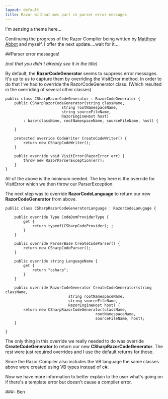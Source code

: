 ```yaml
---
layout: default
title: Razor without mvc part iv parser error messages
---
```


I'm sensing a theme here...

Continuing the progress of the Razor Compiler being written by <a href='http://www.fidelitydesign.net/'>Matthew Abbot</a> and myself. I offer the next update....wait for it....

##Parser error messages!

<em>(not that you didn't already see it in the title)</em>

By default, the <strong>RazorCodeGenerator</strong> seems to suppress error messages. It's up to us to capture them by overriding the VisitError method. In order to do that I've had to override the RazorCodeGenerator class. (Which resulted in the overriding of several other classes)

    public class CSharpRazorCodeGenerator : RazorCodeGenerator {
        public CSharpRazorCodeGenerator(string className, 
                             string rootNamespaceName, 
                             string sourceFileName, 
                             RazorEngineHost host)
            : base(className, rootNamespaceName, sourceFileName, host) {

        }

        protected override CodeWriter CreateCodeWriter() {
            return new CSharpCodeWriter();
        }

        public override void VisitError(RazorError err) {
            throw new RazorParserException(err);
        }
    }


All of the above is the minimum needed. The key here is the override for VisitError which we then throw our ParserException.

The next step was to override <strong>RazorCodeLanguage</strong> to return our new <strong>RazorCodeGenerator</strong> from above.

    public class CSharpRazorCodeGeneratorLanguage : RazorCodeLanugage {

        public override Type CodeDomProviderType {
            get {
                return typeof(CSharpCodeProvider); ;
            }
        }

        public override ParserBase CreateCodeParser() {
            return new CSharpCodeParser();
        }

        public override string LanguageName {
            get {
                return "csharp";
            }
        }

        public override RazorCodeGenerator CreateCodeGenerator(string className,
                                string rootNamespaceName, 
                                string sourceFileName, 
                                RazorEngineHost host) {
            return new CSharpRazorCodeGenerator(className, 
                                            rootNamespaceName, 
                                            sourceFileName, host);
        }

    }


The only thing in this override we really needed to do was override <strong>CreateCodeGenerator</strong> to return our new <strong>CSharpRazorCodeGenerator</strong>. The rest were just required overrides and I use the default returns for those.

Since the Razor Compiler also includes the VB language the same classes above were created using VB types instead of c#.

Now we have more information to better explain to the user what's going on if there's a template error but doesn't cause a compiler error.

###- Ben